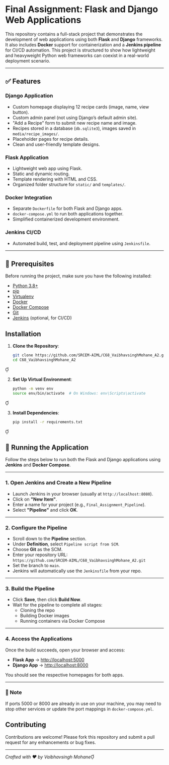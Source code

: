 # Final Assignment: Flask and Django Web Applications

This repository contains a full-stack project that demonstrates the development of web applications using both **Flask** and **Django** frameworks. It also includes **Docker** support for containerization and a **Jenkins pipeline** for CI/CD automation. This project is structured to show how lightweight and heavyweight Python web frameworks can coexist in a real-world deployment scenario.

---

## ✅ Features

### Django Application
- Custom homepage displaying 12 recipe cards (image, name, view button).
- Custom admin panel (not using Django’s default admin site).
- "Add a Recipe" form to submit new recipe name and image.
- Recipes stored in a database (`db.sqlite3`), images saved in `media/recipe_images/`.
- Placeholder pages for recipe details.
- Clean and user-friendly template designs.

### Flask Application
- Lightweight web app using Flask.
- Static and dynamic routing.
- Template rendering with HTML and CSS.
- Organized folder structure for `static/` and `templates/`.

### Docker Integration
- Separate `Dockerfile` for both Flask and Django apps.
- `docker-compose.yml` to run both applications together.
- Simplified containerized development environment.

### Jenkins CI/CD
- Automated build, test, and deployment pipeline using `Jenkinsfile`.

---

## 🧰 Prerequisites

Before running the project, make sure you have the following installed:

- [Python 3.8+](https://www.python.org/downloads/)
- [pip](https://pip.pypa.io/en/stable/installation/)
- [Virtualenv](https://virtualenv.pypa.io/en/latest/)
- [Docker](https://www.docker.com/products/docker-desktop)
- [Docker Compose](https://docs.docker.com/compose/)
- [Git](https://git-scm.com/)
- [Jenkins](https://www.jenkins.io/) (optional, for CI/CD)

## Installation

1. **Clone the Repository**:

   ```bash
   git clone https://github.com/SRCEM-AIML/C68_VaibhavsinghMohane_A2.git
   cd C68_VaibhavsinghMohane_A2
   ```


2. **Set Up Virtual Environment**:

   ```bash
   python -m venv env
   source env/bin/activate  # On Windows: env\Scripts\activate
   ```


3. **Install Dependencies**:

   ```bash
   pip install -r requirements.txt
   ```


## 🚀 Running the Application

Follow the steps below to run both the Flask and Django applications using **Jenkins** and **Docker Compose**.

---

### 1. **Open Jenkins and Create a New Pipeline**

- Launch Jenkins in your browser (usually at `http://localhost:8080`).
- Click on **"New Item"**.
- Enter a name for your project (e.g., `Final_Assignment_Pipeline`).
- Select **"Pipeline"** and click **OK**.

---

### 2. **Configure the Pipeline**

- Scroll down to the **Pipeline** section.
- Under **Definition**, select `Pipeline script from SCM`.
- Choose **Git** as the SCM.
- Enter your repository URL:  
  `https://github.com/SRCEM-AIML/C68_VaibhavsinghMohane_A2.git`
- Set the branch to `main`.
- Jenkins will automatically use the `Jenkinsfile` from your repo.

---

### 3. **Build the Pipeline**

- Click **Save**, then click **Build Now**.
- Wait for the pipeline to complete all stages:
  - Cloning the repo
  - Building Docker images
  - Running containers via Docker Compose

---

### 4. **Access the Applications**

Once the build succeeds, open your browser and access:

- **Flask App** → [http://localhost:5000](http://localhost:5000)
- **Django App** → [http://localhost:8000](http://localhost:8000)

You should see the respective homepages for both apps.

---

### 📝 Note

If ports 5000 or 8000 are already in use on your machine, you may need to stop other services or update the port mappings in `docker-compose.yml`.

## Contributing

Contributions are welcome! Please fork this repository and submit a pull request for any enhancements or bug fixes.

---

*Crafted with ❤️ by Vaibhavsingh Mohane*
